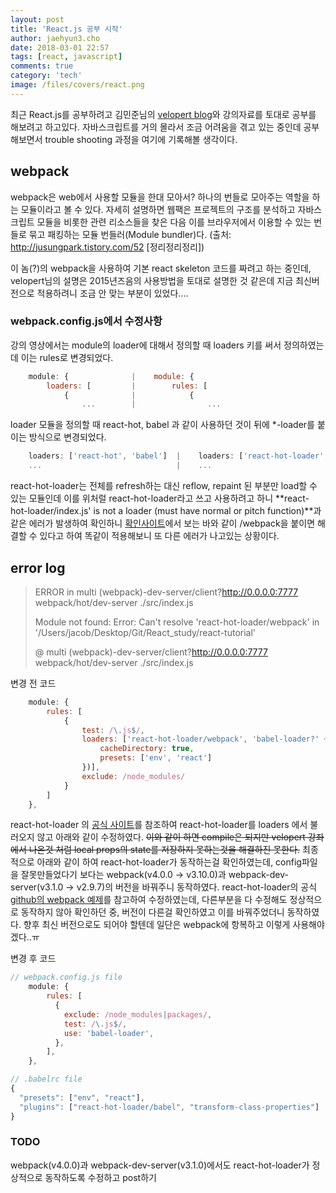 ```yaml
---
layout: post
title: 'React.js 공부 시작'
author: jaehyun3.cho
date: 2018-03-01 22:57
tags: [react, javascript]
comments: true
category: 'tech'
image: /files/covers/react.png
---
```


최근 React.js를 공부하려고 김민준님의 [velopert blog](https://velopert.com/)와 강의자료를 토대로 공부를 해보려고 하고있다. 자바스크립트를 거의 몰라서 조금 어려움을 겪고 있는 중인데 공부해보면서 trouble shooting 과정을 여기에 기록해볼 생각이다.

## webpack
webpack은 web에서 사용할 모듈을 한대 모아서? 하나의 번들로 모아주는 역할을 하는 모듈이라고 볼 수 있다. 자세히 설명하면 웹팩은 프로젝트의 구조를 분석하고 자바스크립트 모듈을 비롯한 관련 리소스들을 찾은 다음 이를 브라우저에서 이용할 수 있는 번들로 묶고 패킹하는 모듈 번들러(Module bundler)다. (출처: http://jusungpark.tistory.com/52 [정리정리정리])

이 놈(?)의 webpack을 사용하여 기본 react skeleton 코드를 짜려고 하는 중인데, velopert님의 설명은 2015년즈음의 사용방법을 토대로 설명한 것 같은데 지금 최신버전으로 적용하려니 조금 안 맞는 부분이 있었다....

### webpack.config.js에서 수정사항

강의 영상에서는 module의 loader에 대해서 정의할 때 loaders 키를 써서 정의하였는데 이는 rules로 변경되었다.
```javascript
    module: {              |    module: {
        loaders: [         |        rules: [
            {              |            {
                ...        |                ...
```

loader 모듈을 정의할 때 react-hot, babel 과 같이 사용하던 것이 뒤에 *-loader를 붙이는 방식으로 변경되었다.
```javascript
    loaders: ['react-hot', 'babel']  |    loaders: ['react-hot-loader', 'babel-loader']
    ...                              |    ...
```

react-hot-loader는 전체를 refresh하는 대신 reflow, repaint 된 부분만 load할 수 있는 모듈인데 이를 위처럴 react-hot-loader라고 쓰고 사용하려고 하니 **react-hot-loader/index.js' is not a loader (must have normal or pitch function)**과 같은 에러가 발생하여 확인하니 [확인사이트](https://teamtreehouse.com/community/reacthotloaderindexjs-is-not-a-loader-must-have-normal-or-pitch-function)에서 보는 바와 같이 /webpack을 붙이면 해결할 수 있다고 하여 똑같이 적용해보니 또 다른 에러가 나고있는 상황이다.

error log
----------
> ERROR in multi (webpack)-dev-server/client?http://0.0.0.0:7777 webpack/hot/dev-server ./src/index.js
>
> Module not found: Error: Can't resolve 'react-hot-loader/webpack' in '/Users/jacob/Desktop/Git/React_study/react-tutorial'
>
> @ multi (webpack)-dev-server/client?http://0.0.0.0:7777 webpack/hot/dev-server ./src/index.js

변경 전 코드
```javascript
    module: {
        rules: [
            {
                test: /\.js$/,
                loaders: ['react-hot-loader/webpack', 'babel-loader?' + JSON.stringify({
                    cacheDirectory: true,
                    presets: ['env', 'react']
                })],
                exclude: /node_modules/
            }
        ]
    },
```

react-hot-loader 의 [공식 사이트](https://www.npmjs.com/package/react-hot-loader)를 참조하여 react-hot-loader를 loaders 에서 불러오지 않고 아래와 같이 수정하였다. <del>이와 같이 하면 compile은 되지만 velopert 강좌에서 나온것 처럼 local props의 state를 저장하지 못하는것을 해결하진 못한다.</del> 최종적으로 아래와 같이 하여 react-hot-loader가 동작하는걸 확인하였는데, config파일을 잘못만들었다기 보다는 webpack(v4.0.0 -> v3.10.0)과 webpack-dev-server(v3.1.0 -> v2.9.7)의 버전을 바꿔주니 동작하였다. react-hot-loader의 공식 [github의 webpack 예제](https://github.com/gaearon/react-hot-loader/tree/master/examples/webpack)를 참고하여 수정하였는데, 다른부분을 다 수정해도 정상적으로 동작하지 않아 확인하던 중, 버전이 다른걸 확인하였고 이를 바꿔주었더니 동작하였다. 향후 최신 버전으로도 되어야 할텐데 일단은 webpack에 항복하고 이렇게 사용해야겠다..ㅠ

변경 후 코드
```javascript
// webpack.config.js file
    module: {
        rules: [
          {
            exclude: /node_modules|packages/,
            test: /\.js$/,
            use: 'babel-loader',
          },
        ],
    },

// .babelrc file
{
  "presets": ["env", "react"],
  "plugins": ["react-hot-loader/babel", "transform-class-properties"]
}
```

### TODO
webpack(v4.0.0)과 webpack-dev-server(v3.1.0)에서도 react-hot-loader가 정상적으로 동작하도록 수정하고 post하기